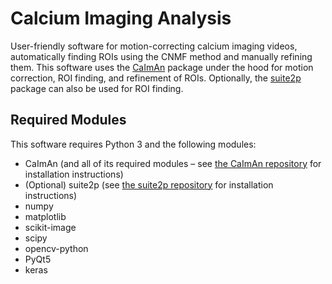 # Calcium Imaging Analysis

User-friendly software for motion-correcting calcium imaging videos, automatically finding ROIs using the CNMF method and manually refining them. This software uses the [CaImAn](https://github.com/flatironinstitute/CaImAn) package under the hood for motion correction, ROI finding, and refinement of ROIs. Optionally, the [suite2p](https://github.com/MouseLand/suite2p) package can also be used for ROI finding.

## Required Modules
This software requires Python 3 and the following modules:

- CaImAn (and all of its required modules – see [the CaImAn repository](https://github.com/flatironinstitute/CaImAn) for installation instructions)
- (Optional) suite2p (see [the suite2p repository](https://github.com/MouseLand/suite2p) for installation instructions)
- numpy
- matplotlib
- scikit-image
- scipy
- opencv-python
- PyQt5
- keras
